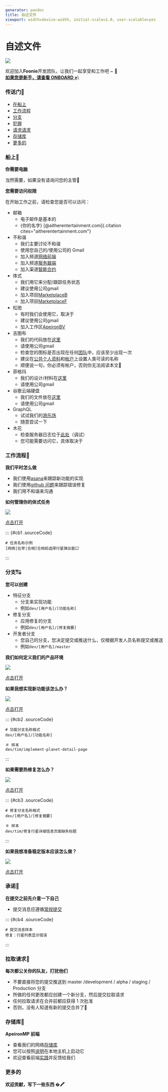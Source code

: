 ```yaml
---
generator: pandoc
title: 自述文件
viewport: width=device-width, initial-scale=1.0, user-scalable=yes
---
```


# 自述文件

![](<.gitbook/assets/icon (1).png>)

欢迎加入**Foonie**开发团队，让我们一起享受和工作吧 \~ 🍻\
[**如果您是新手，请查看 ONBOARD »**](./#onboard-🚸)\\

### 传送门🚀 <a href="#portal" id="portal"></a>

* [在船上](./#onboard-)
* [工作流程](./#workflow-)
* [分支](./#branch-)
* [犯罪](./#commit-)
* [请求请求](./#pull-request-)
* [存储库](./#repository-👾)
* [更多的](./#more)

### 船上🚸 <a href="#onboard" id="onboard"></a>

**你需要电脑**

当然需要，如果没有请询问您的主管🗿

**您需要访问权限**

在开始工作之前，请检查您是否可以访问：

* 邮箱
  * 电子邮件是基本的
  * {你的名字} \[@aitherentertainment.com]{.citation cites="aitherentertainment.com"}
* 不和谐
  * 我们主要讨论不和谐
  * 使用您自己的/使用公司的 Gmail
  * 加入频道[网络前端](https://discord.com/channels/935721630565552139/960125084268372028)
  * 加入频道[服务器端](https://discord.com/channels/935721630565552139/952153677697781810)
  * 加入渠道[智能合约](https://discord.com/channels/935721630565552139/940077090819170405)
* 体式
  * 我们用它来分配/跟踪任务状态
  * 建议使用公司gmail
  * 加入项目[MarketplaceB](https://app.asana.com/0/1201597654850083/board)
  * 加入项目[MarketplaceF](https://app.asana.com/0/1202365076394322/board)
* 松弛
  * 有时我们会使用它，取决于
  * 建议使用公司gmail
  * 加入工作区[ApeironBV](../localized/zh-Hans/apeironbv.slack.com)
* 吉图布
  * 我们的代码放在[这里](https://github.com/FoonieMagus)
  * 请使用公司gmail
  * 检查您的图标是否出现在任何[团队](https://github.com/orgs/FoonieMagus/teams)中，应该至少出现一次
  * 建议在[公共个人资料](https://github.com/settings/profile)和[帐户](https://github.com/settings/admin)上设置人类可读的名称
  * 顺便说一句，你必须有帐户，否则你无法阅读本文🗿
* 菲格玛
  * 我们的设计/材料在[这里](https://www.figma.com/files/project/50547631/Team-project?fuid=1103669907047356160)
  * 请使用公司gmail
* 谷歌云端硬盘
  * 我们的文件放在[这里](https://drive.google.com/drive/folders/1LEmqmC8iT2ySsSFr-Z8JcRzgSDgGBjNH)
  * 请使用公司gmail
* GraphQL
  * 试试我们的[游乐场](https://api-marketpl-dev.apeironnft.com/graphiql)
  * 随意尝试一下
* 木花
  * 检查服务器日志位于[此处](../localized/zh-Hans/\(http:/18.136.241.0:9200/\_plugin/kibana/app/discover/#/?\_g=\(filters:!\(\),refreshInterval:\(pause:!t,value:0\),time:\(from:now-15m,to:now\)\)&\_a=\(columns:!\(method,path,level,msg,log\),filters:!\(\),index:f2e35880-e158-11ec-9337-6936773e9fcd,interval:auto,query:\(language:kuery,query:''\),sort:!\(\)\)\))（调试）
  * 您可能需要访问它，具体取决于

### 工作流程🎢 <a href="#workflow" id="workflow"></a>

**我们平时怎么做**

* 我们使用[asana](https://app.asana.com/0/1202365076394322/board)来跟踪新功能的实现
* 我们使用[github 问题](https://github.com/FoonieMagus/ApeironMPFrontend/issues)来跟踪错误修复
* 我们用不和谐来沟通

**如何管理你的体式任务**

![](<.gitbook/assets/how-to-manage-asana-task (1).png>)

[点击打开](https://docs.google.com/drawings/d/1F\_9vf3WsgswAtaLhCsWxztwPZ8EqpLZHsFxb5gAj2D4/edit)

::: {#cb1 .sourceCode}

```{.sourceCode
# 任务名称示例
[网络|壮举|合相]合相前选择行星弹出窗口
```

:::

### 分支↹ <a href="#branch" id="branch"></a>

**您可以创建**

* 特征分支
  * 分支来实现功能
  * 例如`dev/[用户名]/[功能名称]`
* 修复分支
  * 应用修复的分支
  * 例如`dev/[用户名]/[修复摘要]`
* 开发者分支
  * 您自己的分支，您决定提交或推送什么，仅根据开发人员名称提交或推送
  * 例如`dev/[用户名]/master`

**我们如何定义我们的产品环境**

![](<.gitbook/assets/how-we-separate-branch (1).png>)

[点击打开](https://docs.google.com/drawings/d/1BohxnPhz0b4sRSY3t7DBokxDbFt16IUkB7ZCCF9eN6g/edit)

**如果我想实现新功能该怎么办？**

![](<.gitbook/assets/how-to-manage-feature-branch (1).png>)

[点击打开](https://docs.google.com/drawings/d/1GwBzSknZZZTsK99Lj\_371HR4VRQVxHyM9Fxk7\_RdrXc/edit)

::: {#cb2 .sourceCode}

```{.sourceCode
# 功能分支名称格式
dev/[用户名]/[功能名称]

＃ 样本
dev/tim/implement-planet-detail-page
```

:::

**如果需要热修复怎么办？**

![](<.gitbook/assets/how-to-manage-hotfix (1).png>)

[点击打开](https://docs.google.com/drawings/d/1--0Lgkp300QKrbETrcc5rGUjp4J\_vUdCEr07yOeIji0/edit)

::: {#cb3 .sourceCode}

```{.sourceCode
# 修复分支名称格式
dev/[用户名]/[修复摘要]

＃ 样本
dev/tim/修复行星详细信息页面缺失标题
```

:::

**如果我想准备稳定版本应该怎么做？**

![](<.gitbook/assets/how-to-manage-release-branch (1).png>)

[点击打开](https://docs.google.com/drawings/d/1vdNqGAMuwYz1zrR\_uQyFp9yuBnQXoTRavKI88bKQSyU/edit)

### 承诺🧩 <a href="#commit" id="commit"></a>

**在提交之前先介意一下自己**

* 提交消息应遵循[常规提交](https://www.conventionalcommits.org/en/v1.0.0/)

::: {#cb4 .sourceCode}

```{.sourceCode
# 提交消息样本
修复：行星列表显示错误
```

:::

### 拉取请求🔎 <a href="#pull-request" id="pull-request"></a>

**每次都公关你的队友，打扰他们**

* 不要直接将您的提交推送到 master /development / alpha / staging / Production 分支
* 所做的任何更改都应创建一个新分支，然后提交拉取请求
* 任何拉取请求在合并前都应获得 1 次批准
* 否则，没有人知道有新的提交合并了🗿

### 存储库👾 <a href="#repository" id="repository"></a>

**ApeironMP 前端**

* 查看我们的网络[存储库](https://github.com/FoonieMagus/ApeironMPFrontend)
* 您可以按照[说明](https://github.com/FoonieMagus/ApeironMPFrontend#getting-started)在本地主机上启动它
* 欢迎查看前端[实践](https://github.com/FoonieMagus/ApeironMPFrontend)并反馈给我们

### 更多的 <a href="#more" id="more"></a>

**欢迎贡献，写下一些东西 �🖍**
